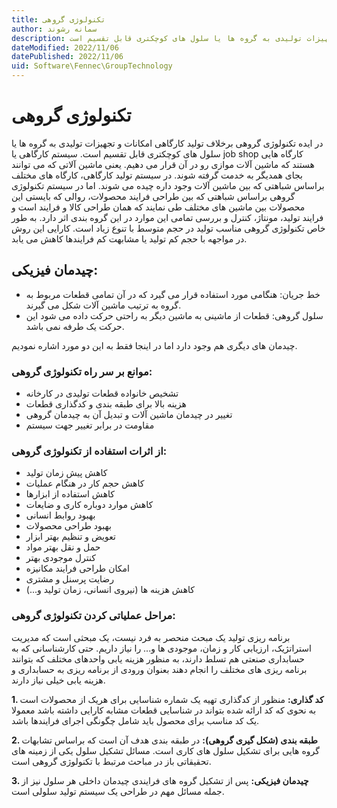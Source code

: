 ```yaml
---
title: تکنولوژی گروهی
author: سمانه رشوند  
description: تکنولوژی گروهی برخلاف تولید کارگاهی امکانات و تجهیزات تولیدی به گروه ها یا سلول های کوچکتری قابل تقسیم است.
dateModified: 2022/11/06 
datePublished: 2022/11/06
uid: Software\Fennec\GroupTechnology
---
```

# تکنولوژی گروهی

در ایده تکنولوژی گروهی برخلاف تولید کارگاهی امکانات و تجهیزات تولیدی به گروه ها یا سلول های کوچکتری قابل تقسیم است.
سیستم کارگاهی یا job shop کارگاه هایی هستند که ماشین آلات موازی رو در آن قرار می دهیم. یعنی ماشین آلاتی که می توانند بجای همدیگر به خدمت گرفته شوند. در سیستم تولید کارگاهی، کارگاه های مختلف براساس شباهتی که بین ماشین آلات وجود داره چیده می شوند. اما در سیستم تکنولوژی گروهی براساس شباهتی که بین طراحی فرایند محصولات، روالی که بایستی این محصولات بین ماشین های مختلف طی نمایند که همان طراحی کالا و فرایند است و فرایند تولید، مونتاژ، کنترل و بررسی تمامی این موارد در این گروه بندی اثر دارد. 
به طور خاص تکنولوژی گروهی مناسب تولید در حجم متوسط با تنوع زیاد است.
کارایی این روش در مواجهه با حجم کم تولید یا مشابهت کم فرایندها کاهش می یابد.


## چیدمان فیزیکی:

* خط جریان: هنگامی مورد استفاده قرار می گیرد که در آن تمامی قطعات مربوط به گروه به ترتیب ماشین آلات شکل می گیرند.
* سلول گروهی: قطعات از ماشینی به ماشین دیگر به راحتی حرکت داده می شود این حرکت یک طرفه نمی باشد.

چیدمان های دیگری هم وجود دارد اما در اینجا فقط به این دو مورد اشاره نمودیم.


### موانع بر سر راه تکنولوژی گروهی:

*	تشخیص خانواده قطعات تولیدی در کارخانه
*	هزینه بالا برای طبقه بندی و کدگذاری قطعات
*	تغییر در چیدمان ماشین آلات و تبدیل آن به چیدمان گروهی
*	مقاومت در برابر تغییر جهت سیستم


### از اثرات استفاده از تکنولوژی گروهی:

* کاهش پیش زمان تولید
* کاهش حجم کار در هنگام عملیات
* کاهش استفاده از ابزارها 
* کاهش موارد دوباره کاری و ضایعات
* بهبود روابط انسانی
* بهبود طراحی محصولات
* تعویض و تنظیم بهتر ابزار
* حمل و نقل بهتر مواد
* کنترل موجودی بهتر
* امکان طراحی فرایند مکانیزه
* رضایت پرسنل و مشتری
* کاهش هزینه ها (نیروی انسانی، زمان تولید و...)


### مراحل عملیاتی کردن تکنولوژی گروهی:

برنامه ریزی تولید یک مبحث منحصر به فرد نیست، یک مبحثی است که مدیریت استراتژیک، ارزیابی کار و زمان، موجودی ها و... را نیاز داریم. حتی کارشناسانی که به حسابداری صنعتی هم تسلط دارند، به منظور هزینه یابی واحدهای مختلف که بتوانند برنامه ریزی های مختلف را انجام دهند بعنوان ورودی از برنامه ریزی به حسابداری و هزینه یابی خیلی نیاز دارند.

**1. کد گذاری:**
 منظور از کدگذاری تهیه یک شماره شناسایی برای هریک از محصولات است به نحوی که کد ارائه شده بتواند در شناسایی قطعات مشابه کارایی داشته باشد معمولا یک کد مناسب برای محصول باید شامل چگونگی اجرای فرایندها باشد.

**2. طبقه بندی (شکل گیری گروهی):**
 در طبقه بندی هدف آن است که براساس تشابهات گروه هایی برای تشکیل سلول های کاری است. مسائل تشکیل سلول یکی از زمینه های تحقیقاتی باز در مباحث مرتبط با تکنولوژی گروهی است.

**3. چیدمان فیزیکی:**
پس از تشکیل گروه های فرایندی چیدمان داخلی هر سلول نیز از جمله مسائل مهم در طراحی یک سیستم تولید سلولی است.